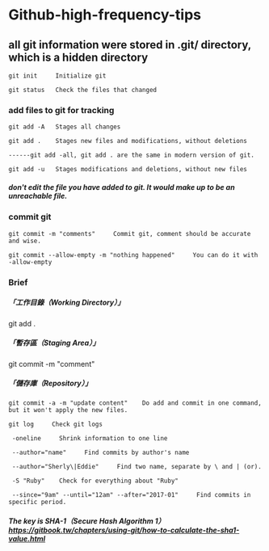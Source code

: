 # Github-high-frequency-tips

## all git information were stored in .git/ directory, which is a hidden directory

```Shell
git init     Initialize git

git status   Check the files that changed
```
### add files to git for tracking
```Shell
git add -A   Stages all changes

git add .    Stages new files and modifications, without deletions

------git add -all, git add . are the same in modern version of git.

git add -u   Stages modifications and deletions, without new files
```
##### don't edit the file you have added to git. It would make up to be an unreachable file.

### commit git
```Shell
git commit -m "comments"     Commit git, comment should be accurate and wise.

git commit --allow-empty -m "nothing happened"     You can do it with -allow-empty
```
### Brief
##### 「工作目錄（Working Directory）」
git add .
##### 「暫存區（Staging Area）」
git commit -m "comment"
##### 「儲存庫（Repository）」
```Shell
git commit -a -m "update content"    Do add and commit in one command, but it won't apply the new files.

git log     Check git logs

 -oneline     Shrink information to one line
 
 --author="name"     Find commits by author's name
 
 --author="Sherly\|Eddie"     Find two name, separate by \ and | (or).

 -S "Ruby"    Check for everything about "Ruby"

 --since="9am" --until="12am" --after="2017-01"     Find commits in specific period.
```
##### The key is SHA-1（Secure Hash Algorithm 1）https://gitbook.tw/chapters/using-git/how-to-calculate-the-sha1-value.html


